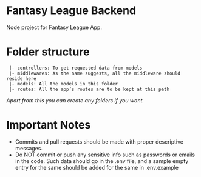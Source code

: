 # Fantasy League Backend
Node project for Fantasy League App.

# Folder structure
```
 |- controllers: To get requested data from models
 |- middlewares: As the name suggests, all the middleware should reside here
 |- models: All the models in this folder
 |- routes: All the app’s routes are to be kept at this path
```

_Apart from this you can create any folders if you want._

# Important Notes
- Commits and pull requests should be made with proper descriptive messages.
- Do NOT commit or push any sensitive info such as passwords or emails in the code. Such data should go in the .env file, and a sample empty entry for the same should be added for the same in .env.example